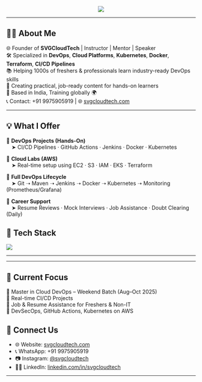 <!-- Typing SVG -->
<p align="center">
  <img src="https://readme-typing-svg.herokuapp.com?font=Fira+Code&duration=2000&pause=1000&center=true&vCenter=true&width=600&lines=👋+Hi%2C+I'm+SVGCloudTech!;🚀+Master+in+Cloud+DevOps+Trainer;🎯+Training+Freshers+to+Experts+with+Real+Time+Projects;" />
</p>

---

## 👨‍🏫 About Me

🌐 Founder of **SVGCloudTech** | Instructor | Mentor | Speaker  
🛠️ Specialized in **DevOps**, **Cloud Platforms**, **Kubernetes**, **Docker**, **Terraform**, **CI/CD Pipelines**  
📚 Helping 1000s of freshers & professionals learn industry-ready DevOps skills  
🎥 Creating practical, job-ready content for hands-on learners  
📍 Based in India, Training globally 🌍  
📞 Contact: +91 9975905919 | 🌐 [svgcloudtech.com](https://svgcloudtech.com)

---

## 💡 What I Offer

🔹 **DevOps Projects (Hands-On)**  
 ➤ CI/CD Pipelines · GitHub Actions · Jenkins · Docker · Kubernetes

🔹 **Cloud Labs (AWS)**  
 ➤ Real-time setup using EC2 · S3 · IAM · EKS · Terraform

🔹 **Full DevOps Lifecycle**  
 ➤ Git ➝ Maven ➝ Jenkins ➝ Docker ➝ Kubernetes ➝ Monitoring (Prometheus/Grafana)

🔹 **Career Support**  
 ➤ Resume Reviews · Mock Interviews · Job Assistance · Doubt Clearing (Daily)


## 🧰 Tech Stack
<img src="https://skillicons.dev/icons?i=aws,azure,gcp,docker,kubernetes,terraform,linux,jenkins,gitlab,snyk,githubactions,python,java,spring,ansible,prometheus,grafana" />

---
---
## 🚀 Current Focus

🔸 Master in Cloud DevOps – Weekend Batch (Aug–Oct 2025)  
🔸 Real-time CI/CD Projects  
🔸 Job & Resume Assistance for Freshers & Non-IT  
🔸 DevSecOps, GitHub Actions, Kubernetes on AWS  

## 📣 Connect Us

- 🌐 Website: [svgcloudtech.com](https://svgcloudtech.com)
- 📞 WhatsApp: +91 9975905919
- 📷 Instagram: [@svgcloudtech](https://instagram.com/svgcloudtech)
- 🧑‍💼 LinkedIn: [linkedin.com/in/svgcloudtech](https://linkedin.com/in/svgcloudtech)

---
